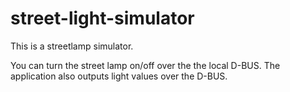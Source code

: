 # street-light-simulatorThis is a streetlamp simulator.You can turn the street lamp on/off over the the local D-BUS.The application also outputs light values over the D-BUS.